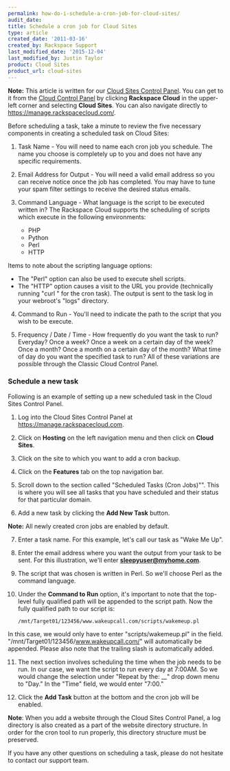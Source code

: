 ```yaml
---
permalink: how-do-i-schedule-a-cron-job-for-cloud-sites/
audit_date:
title: Schedule a cron job for Cloud Sites
type: article
created_date: '2011-03-16'
created_by: Rackspace Support
last_modified_date: '2015-12-04'
last_modified_by: Justin Taylor
product: Cloud Sites
product_url: cloud-sites
---
```


**Note:** This article is written for our [Cloud Sites Control Panel](https://manage.rackspacecloud.com/). You can get to it from the [Cloud Control Panel](https://mycloud.rackspace.com) by clicking **Rackspace Cloud** in the upper-left corner and selecting **Cloud Sites**. You can also navigate directly to <https://manage.rackspacecloud.com/>.

Before scheduling a task, take a minute to review the five necessary
components in creating a scheduled task on Cloud Sites:

1. Task Name - You will need to name each cron job you schedule. The
name you choose is completely up to you and does not have any specific
requirements.

2. Email Address for Output - You will need a valid email address so you
can receive notice once the job has completed. You may have to tune your
spam filter settings to receive the desired status emails.

3. Command Language - What language is the script to be executed written
in? The Rackspace Cloud supports the scheduling of scripts which execute
in the following environments:

    * PHP
    * Python
    * Perl
    * HTTP

Items to note about the scripting language options:

-   The "Perl" option can also be used to execute shell scripts.
-   The "HTTP" option causes a visit to the URL you provide (technically
    running "curl <URL>" for the cron task).  The output is sent
    to the task log in your webroot's "logs" directory.

4. Command to Run - You'll need to indicate the path to the script that
you wish to be execute.

5. Frequency / Date / Time - How frequently do you want the task to run?
Everyday? Once a week? Once a week on a certain day of the week? Once a
month? Once a month on a certain day of the month? What time of day do
you want the specified task to run? All of these variations are possible
through the Classic Cloud Control Panel.

### Schedule a new task

Following is an example of setting up a new scheduled task in the Cloud Sites
Control Panel.

1. Log into the Cloud Sites Control Panel at <https://manage.rackspacecloud.com>.

2. Click on **Hosting** on the left navigation menu and then click on **Cloud Sites**.

3. Click on the site to which you want to add a cron backup.

4. Click on the **Features** tab on the top navigation bar.

5. Scroll down to the section called "Scheduled Tasks (Cron Jobs)"". This
is where you will see all tasks that you have scheduled and their status
for that particular domain.

6. Add a new task by clicking the **Add New Task** button.

  **Note:** All newly created cron jobs are enabled by default.

7. Enter a task name. For this example, let's call our task as "Wake Me
Up".

8. Enter the email address where you want the output from your task to
be sent. For this illustration, we'll enter **sleepyuser@myhome.com**.

9. The script that was chosen is written in Perl. So we'll choose Perl
as the command language.

10. Under the **Command to Run** option, it's important to note that the
top-level fully qualified path will be appended to the script path. Now
the fully qualified path to our script is:

        /mnt/Target01/123456/www.wakeupcall.com/scripts/wakemeup.pl

In this case, we would only have to enter "scripts/wakemeup.pl" in the
field. "/mnt/Target01/123456/www.wakeupcall.com/" will automatically be
appended. Please also note that the trailing slash is automatically
added.


11. The next section involves scheduling the time when the job needs to
be run. In our case, we want the script to run every day at 7:00AM. So
we would change the selection under "Repeat by the: \_\_" drop down menu
to "Day." In the "Time" field, we would enter "7:00."

12. Click the **Add Task** button at the bottom and the cron job will be
enabled.

**Note**: When you add a website through the Cloud Sites Control Panel,
a log directory is also created as a part of the website directory
structure. In order for the cron tool to run properly, this directory
structure must be preserved.

If you have any other questions on scheduling a task, please do not
hesitate to contact our support team.
